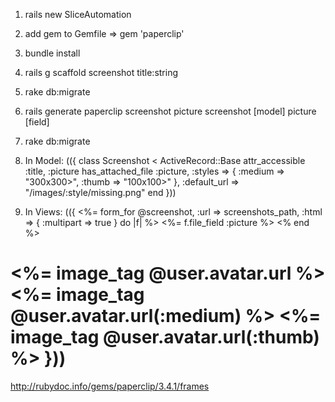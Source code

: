 1. rails new SliceAutomation

1. add gem to Gemfile => gem 'paperclip'

1. bundle install

1. rails g scaffold screenshot title:string

1. rake db:migrate

1. rails generate paperclip screenshot picture
screenshot [model]
picture [field]

1. rake db:migrate 

1. In Model:
(({ 
class Screenshot < ActiveRecord::Base
attr_accessible :title, :picture
has_attached_file :picture, :styles => { :medium => "300x300>", :thumb => "100x100>" }, :default_url => "/images/:style/missing.png"
end
}))

1. In Views:
(({
<%= form_for @screenshot, :url => screenshots_path, :html => { :multipart => true } do |f| %>
<%= f.file_field :picture %>
<% end %>

<%= image_tag @user.avatar.url %>
<%= image_tag @user.avatar.url(:medium) %>
<%= image_tag @user.avatar.url(:thumb) %>
}))
=============

http://rubydoc.info/gems/paperclip/3.4.1/frames
